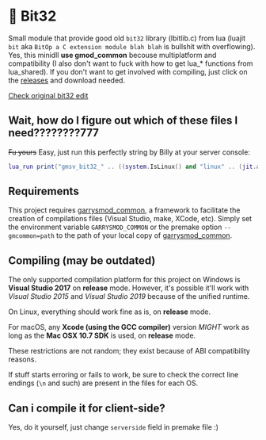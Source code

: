 # 🔢 Bit32
Small module that provide good old `bit32` library (lbitlib.c) from lua (luajit `bit` aka `BitOp a C extension module blah blah` is bullshit with overflowing). Yes, this minidll **use gmod_common** becouse multiplatform and compatibility (I also don't want to fuck with how to get lua_\* functions from lua_shared). If you don't want to get involved with compiling, just click on the [releases](https://github.com/Pika-Software/gm_bit32/releases) and download needed.

[Check original bit32 edit](https://github.com/ezdiy/lua-bit32/blob/master/bit32.c)

## Wait, how do I figure out which of these files I need????????777

~~Fu yours~~ Easy, just run this perfectly string by Billy at your server console:
```lua
lua_run print("gmsv_bit32_" .. ((system.IsLinux() and "linux" .. (jit.arch == "x86" and "" or "64")) or (system.IsWindows() and "win" .. (jit.arch == "x86" and "32" or "64")) or "UNSUPPORTED") .. ".dll")
```

## Requirements

This project requires [garrysmod\_common][1], a framework to facilitate the creation of compilations files (Visual Studio, make, XCode, etc). Simply set the environment variable `GARRYSMOD_COMMON` or the premake option `--gmcommon=path` to the path of your local copy of [garrysmod\_common][1].

## Compiling (may be outdated)

The only supported compilation platform for this project on Windows is **Visual Studio 2017** on **release** mode. However, it's possible it'll work with *Visual Studio 2015* and *Visual Studio 2019* because of the unified runtime.

On Linux, everything should work fine as is, on **release** mode.

For macOS, any **Xcode (using the GCC compiler)** version *MIGHT* work as long as the **Mac OSX 10.7 SDK** is used, on **release** mode.

These restrictions are not random; they exist because of ABI compatibility reasons.

If stuff starts erroring or fails to work, be sure to check the correct line endings (`\n` and such) are present in the files for each OS.

## Can i compile it for client-side?

Yes, do it yourself, just change `serverside` field in premake file :)


[1]: https://github.com/danielga/garrysmod_common
